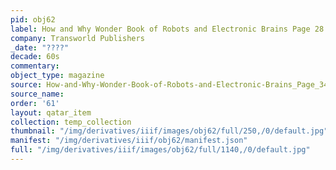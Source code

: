 ```yaml
---
pid: obj62
label: How and Why Wonder Book of Robots and Electronic Brains Page 28
company: Transworld Publishers
_date: "????"
decade: 60s
commentary: 
object_type: magazine
source: How-and-Why-Wonder-Book-of-Robots-and-Electronic-Brains_Page_34
source_name: 
order: '61'
layout: qatar_item
collection: temp_collection
thumbnail: "/img/derivatives/iiif/images/obj62/full/250,/0/default.jpg"
manifest: "/img/derivatives/iiif/obj62/manifest.json"
full: "/img/derivatives/iiif/images/obj62/full/1140,/0/default.jpg"
---
```

